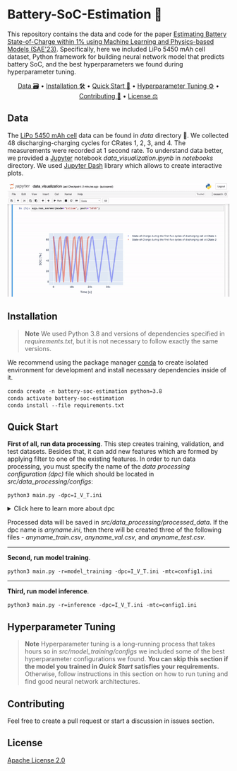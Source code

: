 # Battery-SoC-Estimation 🔋

This repository contains the data and code for the paper [Estimating Battery State-of-Charge within 1% using Machine Learning and Physics-based Models (SAE'23)](https://www.sae.org/publications/technical-papers/content/2023-01-0522/). Specifically, here we included LiPo 5450 mAh cell dataset, Python framework for building neural network model that predicts battery SoC, and the best hyperparameters we found during hyperparameter tuning.

<p align="center">
  <a href="#data">Data 🗃️</a> •
  <a href="#installation">Installation 🛠️</a> •
  <a href="#quick-start">Quick Start 🚀</a> •
  <a href="#hyperparameter-tuning">Hyperparameter Tuning ⚙️</a> •
  <a href="#contributing">Contributing 🐜</a> •
  <a href="#license">License ⚖️</a>
</p>

## Data
The [LiPo 5450 mAh cell](https://maxamps.com/products/lipo-5450-1s-3-7v-battery) data can be found in <em>data</em> directory 👀. We collected 48 discharging-charging cycles for CRates 1, 2, 3, and 4. The measurements were recorded at 1 second rate. To understand data better, we provided a [Jupyter](https://jupyter.org/) notebook <em>data_visualization.ipynb</em> in <em>notebooks</em> directory. We used [Jupyter Dash](https://github.com/plotly/jupyter-dash) library which allows to create interactive plots.

<div align="center">

![](data_visualization_demo.gif)

</div>

## Installation

> __Note__
> We used Python 3.8 and versions of dependencies specified in <em>requirements.txt</em>, but it is not necessary to follow exactly the same versions.

We recommend using the package manager [conda](https://conda.io/projects/conda/en/latest/user-guide/install/index.html) to create isolated environment for development and install necessary dependencies inside of it.

```console
conda create -n battery-soc-estimation python=3.8
conda activate battery-soc-estimation
conda install --file requirements.txt
```

## Quick Start

<strong>First of all, run data processing</strong>. This step creates training, validation, and test datasets. Besides that, it can add new features which are formed by applying filter to one of the existing features. In order to run data processing, you must specify the name of the <em>data processing configuration (dpc)</em> file which should be located in <em>src/data_processing/configs</em>:

```console
python3 main.py -dpc=I_V_T.ini
```

<details><summary>Click here to learn more about dpc</summary>
<p>

You can specify any other data processing configuration file or create your own. Each configuration file should contain the following:
<div align="center">

| Property  | Value | Example
| ------------- | :-------------: | -------------: |
| train_cycles  | Range of cycle numbers to be included in training dataset from each CRate (border values incl.) | [1, 30] |
| val_cycles  | Range of cycle numbers to be included in validation dataset from each CRate (border values incl.) | [31, 38]  |
| test_cycles  | Range of cycle numbers to be included in test dataset from each CRate (border values incl.) | [39, 48] |
| features  | Which features will be fed as input to the ML model | ['Voltage [V]', 'Current [A]', 'TempBottom [C]', 'Current_MA [A]', 'TempBottom_BWF [C]', 'Voltage_H [V'] |
| ma_window_size | If you included in <em>features</em> a feature modified with Moving Average filter, then you need to specify the window size of the filter | {'Current_MA [A]': 20} |
| bwf_cutoff_fs | If you included in <em>features</em> a feature modified with Butterworth filter, then you need to specify the cutoff frequency of the filter | {'TempBottom_BWF [C]': 0.0001} |
| bwf_order | If you included in <em>features</em> a feature modified with Butterworth filter, then you need to specify the order of the filter | {'TempBottom_BWF [C]': 1} |
| h_window_size | If you included in <em>features</em> a feature modified with Hampel filter, then you need to specify the window size of the filter | {'Voltage_H [V]': 1} |
| h_n | If you included in <em>features</em> a feature modified with Hampel filter, then you need to specify the threshold n of the filter | {'Voltage_H [V]': 3} |

</div>

</p>
</details>

Processed data will be saved in <em>src/data_processing/processed_data</em>. If the dpc name is <em>anyname.ini</em>, then there will be created three of the following files - <em>anyname_train.csv</em>, <em>anyname_val.csv</em>, and <em>anyname_test.csv</em>.

_ _ _

<strong>Second, run model training</strong>. 

```console
python3 main.py -r=model_training -dpc=I_V_T.ini -mtc=config1.ini
```

_ _ _

<strong>Third, run model inference</strong>. 

```console
python3 main.py -r=inference -dpc=I_V_T.ini -mtc=config1.ini
```

## Hyperparameter Tuning

> __Note__
> Hyperparameter tuning is a long-running process that takes hours so in <em>src/model_training/configs</em> we included some of the best hyperparameter configurations we found. <strong>You can skip this section if the model you trained in <em>Quick Start</em> satisfies your requirements.</strong> Otherwise, follow instructions in this section on how to run tuning and find good neural network architectures.

## Contributing

Feel free to create a pull request or start a discussion in issues section.

## License

[Apache License 2.0](https://choosealicense.com/licenses/apache-2.0/)